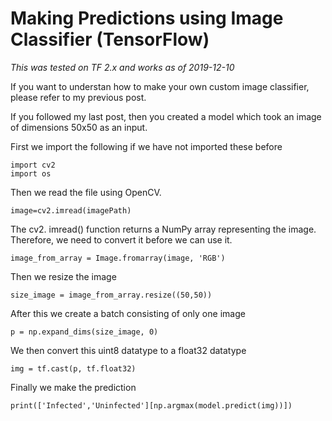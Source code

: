 # Making Predictions using Image Classifier (TensorFlow)

*This was tested on TF 2.x and works as of 2019-12-10*

If you want to understan how to make your own custom image classifier, please refer to my previous post.

If you followed my last post, then you created a model which took an image of dimensions 50x50 as an input.

First we import the following if we have not imported these before

```
import cv2
import os
```

Then we read the file using OpenCV.

`image=cv2.imread(imagePath)`

The cv2. imread() function returns a NumPy array representing the image. Therefore, we need to convert it before we can use it.

`image_from_array = Image.fromarray(image, 'RGB')`

Then we resize the image 

`size_image = image_from_array.resize((50,50))`

After this we create a batch consisting of only one image

`p = np.expand_dims(size_image, 0)`

We then convert this uint8 datatype to a float32 datatype

`img = tf.cast(p, tf.float32)`

Finally we make the prediction

`print(['Infected','Uninfected'][np.argmax(model.predict(img))])`



